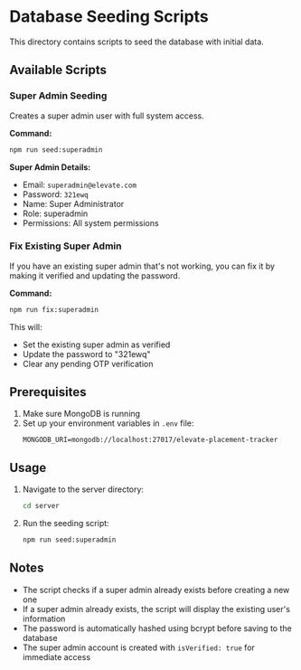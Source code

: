 # Database Seeding Scripts

This directory contains scripts to seed the database with initial data.

## Available Scripts

### Super Admin Seeding

Creates a super admin user with full system access.

**Command:**
```bash
npm run seed:superadmin
```

**Super Admin Details:**
- Email: `superadmin@elevate.com`
- Password: `321ewq`
- Name: Super Administrator
- Role: superadmin
- Permissions: All system permissions

### Fix Existing Super Admin

If you have an existing super admin that's not working, you can fix it by making it verified and updating the password.

**Command:**
```bash
npm run fix:superadmin
```

This will:
- Set the existing super admin as verified
- Update the password to "321ewq"
- Clear any pending OTP verification

## Prerequisites

1. Make sure MongoDB is running
2. Set up your environment variables in `.env` file:
   ```
   MONGODB_URI=mongodb://localhost:27017/elevate-placement-tracker
   ```

## Usage

1. Navigate to the server directory:
   ```bash
   cd server
   ```

2. Run the seeding script:
   ```bash
   npm run seed:superadmin
   ```

## Notes

- The script checks if a super admin already exists before creating a new one
- If a super admin already exists, the script will display the existing user's information
- The password is automatically hashed using bcrypt before saving to the database
- The super admin account is created with `isVerified: true` for immediate access
